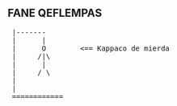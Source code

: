 ## FANE QEFLEMPAS
<pre>
 |-------
 |      |
 |      O        <== Kappaco de mierda
 |     /|\
 |      |
 |     / \
 |
 |
 ============
 </pre>
